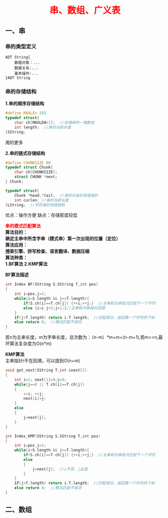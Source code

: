 # <center><font color=red> 串、数组、广义表</font><center>  

## 一、串
### 串的类型定义  
```
ADT String{
    数据对象：...
    数据关系:...
    基本操作:...
}ADT String
```  
### 串的存储结构  
**1.串的顺序存储结构**  
```c
#define MAXLEn 255
typedef struct{
    char ch[MAXLEN+1];  //存储串的一堆数组
    int length;  //串的当前长度
}SString;
``` 
用的更多

**2.串的链式存储结构**  
```c
#define CHUNKSIZE 80
typedef struct Chunk{
    char ch[CHUNKSIZE];
    struct CHUNK *next;
} Chunk;

typedef struct{
    Chunk *head,*tail;  //串的头指针和尾指针
    int curlen; //串的当前长度
}LString;  //字符串的块链结构
```  
优点：操作方便  缺点：存储密度较低  

**<font color=red>串的模式匹配算法</font>**  
**算法目的：     
确定主串中所含字串（模式串）第一次出现的位置（定位）**    
**算法应用：  
搜索引擎、拼写检查、语言翻译、数据压缩**  
**算法种类：  
1.BF算法
2.KMP算法**  

**BF算法描述**  
```c 
int Index BF(SString S,SString T,int pos)
{
    int i=pos,j=1;
    while(i<S.length && j<=T.length){
        if(S.ch[i]==T.ch[j]) {++i;++j;}  //主串和次串依次匹配下一个字符
        else {i=i-j+2;j=1;}//主串和次串指针回溯
    }
    if(j>T.length) return i-T.length;  //匹配成功，返回第一个字符的下标
    else return 0;  //模式匹配不成功
}
```  
若n为主串长度，m为字串长度，总次数为：（n-m）\*m+m=(n-m+1),若m<<n,最坏算法复杂度为O(n\*m)  

**KMP算法**  
主串指针i不在回溯，可以提到O(n+m)  
```c 
void get_next(SString T,int &next[])
{
    int i=1; next[1]=0;j=0;
    while(j==0 || T.ch[i]==T.ch[j])
    {
        ++i; ++j;
        next[i]=j;
    }
    else
    {
        j=next[j];
    }
}

int Index_KMP(SString S,SString T,int pos)
{
    int i=pos,j=1;
    while(i<S.length && j<=T.length){
        if(S.ch[i]==T.ch[j]) {++i;++j;}  //主串和次串依次匹配下一个字符
        else 
        {
            j=next[j];  //i不变，j后退
        }
    }
    if(j>T.length) return i-T.length;  //匹配成功，返回第一个字符的下标
    else return 0;  //模式匹配不成功
}
```  
## 二、数组  







